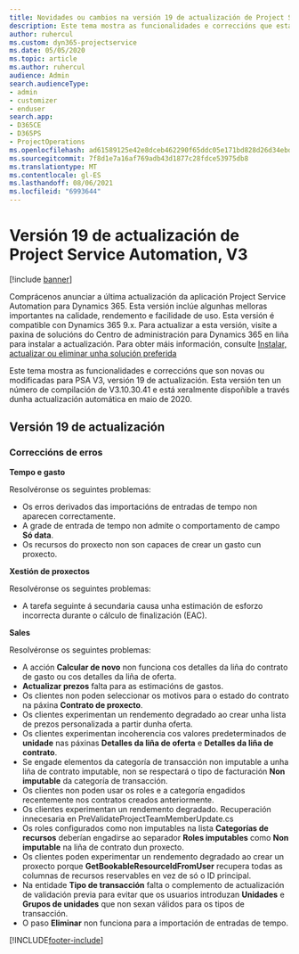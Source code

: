 ```yaml
---
title: Novidades ou cambios na versión 19 de actualización de Project Service Automation, V3
description: Este tema mostra as funcionalidades e correccións que están dispoñibles la versión 19 de actualización de Project Service Automation, V3.
author: ruhercul
ms.custom: dyn365-projectservice
ms.date: 05/05/2020
ms.topic: article
ms.author: ruhercul
audience: Admin
search.audienceType:
- admin
- customizer
- enduser
search.app:
- D365CE
- D365PS
- ProjectOperations
ms.openlocfilehash: ad61589125e42e8dceb462290f65ddc05e171bd828d26d34ebd548ca285e9aa4
ms.sourcegitcommit: 7f8d1e7a16af769adb43d1877c28fdce53975db8
ms.translationtype: MT
ms.contentlocale: gl-ES
ms.lasthandoff: 08/06/2021
ms.locfileid: "6993644"
---
```

# <a name="project-service-automation-update-release-19-v3"></a>Versión 19 de actualización de Project Service Automation, V3

[!include [banner](../includes/psa-now-project-operations.md)]

Comprácenos anunciar a última actualización da aplicación Project Service Automation para Dynamics 365. Esta versión inclúe algunhas melloras importantes na calidade, rendemento e facilidade de uso. Esta versión é compatible con Dynamics 365 9.x. Para actualizar a esta versión, visite a paxina de solucións do Centro de administración para Dynamics 365 en liña para instalar a actualización. Para obter máis información, consulte [Instalar, actualizar ou eliminar unha solución preferida](/power-platform/admin/install-remove-preferred-solution)

Este tema mostra as funcionalidades e correccións que son novas ou modificadas para PSA V3, versión 19 de actualización. Esta versión ten un número de compilación de V3.10.30.41 e está xeralmente dispoñible a través dunha actualización automática en maio de 2020.

## <a name="update-release-19"></a>Versión 19 de actualización

### <a name="bug-fixes"></a>Correccións de erros

**Tempo e gasto**

Resolvéronse os seguintes problemas: 

- Os erros derivados das importacións de entradas de tempo non aparecen correctamente.
- A grade de entrada de tempo non admite o comportamento de campo **Só data**.
- Os recursos do proxecto non son capaces de crear un gasto cun proxecto.

**Xestión de proxectos**

Resolvéronse os seguintes problemas: 

-  A tarefa seguinte á secundaria causa unha estimación de esforzo incorrecta durante o cálculo de finalización (EAC).

**Sales**

Resolvéronse os seguintes problemas: 

- A acción **Calcular de novo** non funciona cos detalles da liña do contrato de gasto ou cos detalles da liña de oferta.
- **Actualizar prezos** falta para as estimacións de gastos.
-  Os clientes non poden seleccionar os motivos para o estado do contrato na páxina **Contrato de proxecto**.
- Os clientes experimentan un rendemento degradado ao crear unha lista de prezos personalizada a partir dunha oferta.
- Os clientes experimentan incoherencia cos valores predeterminados de **unidade** nas páxinas **Detalles da liña de oferta** e **Detalles da liña de contrato**.
- Se engade elementos da categoría de transacción non imputable a unha liña de contrato imputable, non se respectará o tipo de facturación **Non imputable** da categoría de transacción.
- Os clientes non poden usar os roles e a categoría engadidos recentemente nos contratos creados anteriormente.
- Os clientes experimentan un rendemento degradado. Recuperación innecesaria en PreValidateProjectTeamMemberUpdate.cs
- Os roles configurados como non imputables na lista **Categorías de recursos** deberían engadirse ao separador **Roles imputables** como **Non imputable** na liña de contrato dun proxecto.
- Os clientes poden experimentar un rendemento degradado ao crear un proxecto porque **GetBookableResourceIdFromUser** recupera todas as columnas de recursos reservables en vez de só o ID principal.
- Na entidade **Tipo de transacción** falta o complemento de actualización de validación previa para evitar que os usuarios introduzan **Unidades** e **Grupos de unidades** que non sexan válidos para os tipos de transacción.
- O paso **Eliminar** non funciona para a importación de entradas de tempo.


[!INCLUDE[footer-include](../includes/footer-banner.md)]